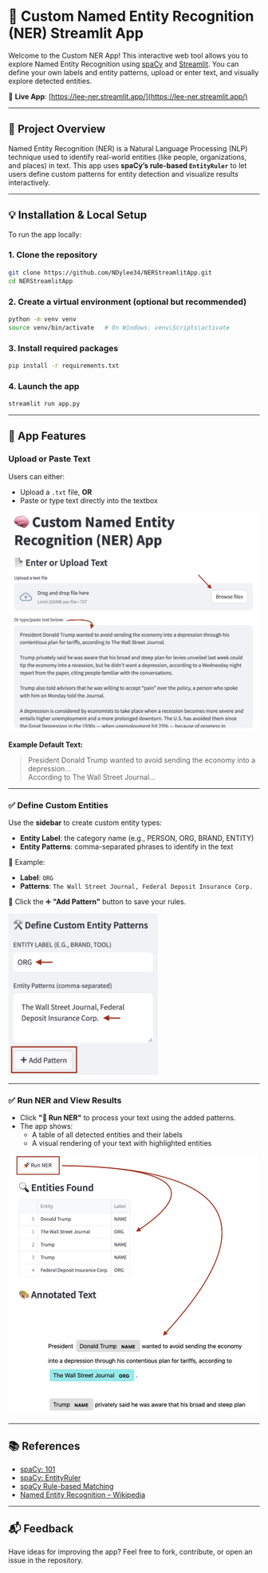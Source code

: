 # 🧠 Custom Named Entity Recognition (NER) Streamlit App

Welcome to the Custom NER App! This interactive web tool allows you to explore Named Entity Recognition using [spaCy](https://spacy.io/) and [Streamlit](https://streamlit.io/). You can define your own labels and entity patterns, upload or enter text, and visually explore detected entities.

🔗 **Live App**: [https://lee-ner.streamlit.app/](https://lee-ner.streamlit.app/)

---

## 📌 Project Overview

Named Entity Recognition (NER) is a Natural Language Processing (NLP) technique used to identify real-world entities (like people, organizations, and places) in text. This app uses **spaCy’s rule-based `EntityRuler`** to let users define custom patterns for entity detection and visualize results interactively.

---

## 💡 Installation & Local Setup

To run the app locally:

### 1. Clone the repository
```bash
git clone https://github.com/NDylee34/NERStreamlitApp.git
cd NERStreamlitApp
```

### 2. Create a virtual environment (optional but recommended)
```bash
python -m venv venv
source venv/bin/activate   # On Windows: venv\Scripts\activate
```

### 3. Install required packages
```bash
pip install -r requirements.txt
```

### 4. Launch the app
```bash
streamlit run app.py
```

---

## 🚀 App Features

### Upload or Paste Text
Users can either:
- Upload a `.txt` file, **OR**
- Paste or type text directly into the textbox

<img src="images/User%20Input.jpg" alt="User Input" width="500"/>

**Example Default Text:**
> President Donald Trump wanted to avoid sending the economy into a depression...  
> According to The Wall Street Journal...

---

### ✅ Define Custom Entities

Use the **sidebar** to create custom entity types:
- **Entity Label**: the category name (e.g., PERSON, ORG, BRAND, ENTITY)
- **Entity Patterns**: comma-separated phrases to identify in the text

💬 Example:
- **Label**: `ORG`
- **Patterns**: `The Wall Street Journal, Federal Deposit Insurance Corp.`

📌 Click the ➕ **"Add Pattern"** button to save your rules.

<img src="images/Custom%20Entity.jpg" alt="Custom Entity" width="300"/>

---

### ✅ Run NER and View Results

- Click **"🚀 Run NER"** to process your text using the added patterns.
- The app shows:
  - A table of all detected entities and their labels
  - A visual rendering of your text with highlighted entities

<img src="images/Run%20NER.jpg" alt="Run NER" width="500"/>

---

## 📚 References

- [spaCy: 101](https://spacy.io/api)
- [spaCy: EntityRuler](https://spacy.io/api/entityruler)
- [spaCy Rule-based Matching](https://spacy.io/usage/rule-based-matching)
- [Named Entity Recognition – Wikipedia](https://en.wikipedia.org/wiki/Named-entity_recognition)

---

## 📬 Feedback

Have ideas for improving the app? Feel free to fork, contribute, or open an issue in the repository.